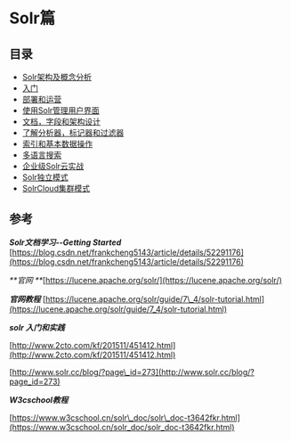 # Solr篇

## 目录

* [Solr架构及概念分析](/solrpian/solrjia-gou-ji-gai-nian-fen-xi.md) 
* [入门](/solrpian/ru-men.md) 
* [部署和运营](/solrpian/bu-shu-he-yun-ying.md) 
* [使用Solr管理用户界面](/solrpian/shi-yong-solr-guan-li-yong-hu-jie-mian.md) 
* [文档，字段和架构设计](/solrpian/wen-dang-ff0c-zi-duan-he-jia-gou-she-ji.md) 
* [了解分析器，标记器和过滤器](/solrpian/le-jie-fen-xi-qi-ff0c-biao-ji-qi-he-guo-lv-qi.md) 
* [索引和基本数据操作](/solrpian/suo-yin-de-jian-li-guo-cheng.md) 
* [多语言搜索](/solrpian/duo-yu-yan-sou-suo.md) 
* [企业级Solr云实战](/solrpian/qi-ye-ji-solr-yun-shi-zhan.md) 
* [Solr独立模式](/solrpian/solrdu-li-mo-shi.md) 
* [SolrCloud集群模式](/solrpian/solrji-qun-mo-shi.md)

## 参考

_**Solr文档学习--Getting Started**_   [https://blog.csdn.net/frankcheng5143/article/details/52291176](https://blog.csdn.net/frankcheng5143/article/details/52291176)

_**官网    **_[https://lucene.apache.org/solr/](https://lucene.apache.org/solr/)

_**官网教程**_ [https://lucene.apache.org/solr/guide/7\_4/solr-tutorial.html](https://lucene.apache.org/solr/guide/7_4/solr-tutorial.html)

_**solr 入门和实践**_

[http://www.2cto.com/kf/201511/451412.html](http://www.2cto.com/kf/201511/451412.html)

[http://www.solr.cc/blog/?page\_id=273](http://www.solr.cc/blog/?page_id=273)

_**W3cschool教程**_

[https://www.w3cschool.cn/solr\_doc/solr\_doc-t3642fkr.html](https://www.w3cschool.cn/solr_doc/solr_doc-t3642fkr.html)

